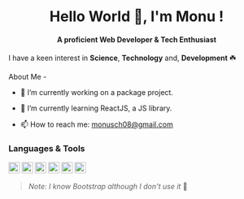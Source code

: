 <h1 align="center">Hello World 👋, I'm Monu ! </h1>
<h4 align="center"> A proficient Web Developer & Tech Enthusiast </h4>

I have a keen interest in **Science**, **Technology** and, **Development** ☘️

<!--
**monoMonu/monoMonu** is a ✨ _special_ ✨ repository because its `README.md` (this file) appears on your GitHub profile.
Here are some ideas to get you started:
- 👯 I’m looking to collaborate on ...
- 🤔 I’m looking for help with ...
- 💬 Ask me about ...
- 😄 Pronouns: ...
- ⚡ Fun fact: ...
-->
About Me -

- 🔭 I’m currently working on a package project.
   
- 🌱 I’m currently learning ReactJS, a JS library.
  
- 📫 How to reach me: monusch08@gmail.com

### Languages & Tools

<a href="https://www.w3.org/html/" target="_blank" rel="noreferrer"> <img src="https://img.shields.io/badge/HTML5-E34F26?style=for-the-badge&logo=html5&logoColor=white" alt="html5" height="22" /></a> 
<a href="https://www.w3schools.com/css/" target="_blank" rel="noreferrer"> <img src="https://img.shields.io/badge/CSS3-1572B6?style=for-the-badge&logo=css3&logoColor=white" alt="css3" height="22"/></a> 
<a href="https://developer.mozilla.org/en-US/docs/Web/JavaScript" target="_blank" rel="noreferrer"> <img src="https://img.shields.io/badge/JS-000?style=for-the-badge&logo=javascript&logoColor=F7DF1E" alt="javascript" height="22"/></a>
<a href="https://react.dev/" target="_blank" rel="noreferrer"> <img src="https://img.shields.io/badge/REACT-61DAFB?style=for-the-badge&logo=react&logoColor=000" alt="react" height="22"/></a>
<a href="#" target="_blank" rel="noreferrer"> <img src="https://img.shields.io/badge/Bootstrap-7952B3?style=for-the-badge&logo=bootstrap&logoColor=fff" alt="react" height="22"/></a>
<a href="#" target="_blank" rel="noreferrer"> <img src="https://img.shields.io/badge/Canva-7952B3?style=for-the-badge&logo=canva&logoColor=fff" alt="react" height="22"/></a>
> *Note: I know Bootstrap although I don't use it* 🤷
